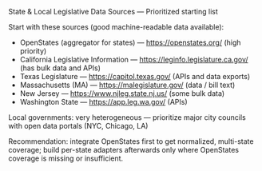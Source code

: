 State & Local Legislative Data Sources — Prioritized starting list

Start with these sources (good machine-readable data available):
- OpenStates (aggregator for states) — https://openstates.org/ (high priority)
- California Legislative Information — https://leginfo.legislature.ca.gov/ (has bulk data and APIs)
- Texas Legislature — https://capitol.texas.gov/ (APIs and data exports)
- Massachusetts (MA) — https://malegislature.gov/ (data / bill text)
- New Jersey — https://www.njleg.state.nj.us/ (some bulk data)
- Washington State — https://app.leg.wa.gov/ (APIs)

Local governments: very heterogeneous — prioritize major city councils with open data portals (NYC, Chicago, LA)

Recommendation: integrate OpenStates first to get normalized, multi-state coverage; build per-state adapters afterwards only where OpenStates coverage is missing or insufficient.
